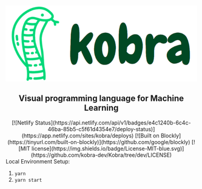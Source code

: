 <p align="center">
  <img height="200" src=".github/readme_logo.png" alt="Kobra logo">
  <h2 align="center">Visual programming language for Machine Learning</h2>
</p>
<div style="text-align:center">
[![Netlify Status](https://api.netlify.com/api/v1/badges/e4c1240b-6c4c-46ba-85b5-c5f61d4354e7/deploy-status)](https://app.netlify.com/sites/kobra/deploys)
 [![Built on Blockly](https://tinyurl.com/built-on-blockly)](https://github.com/google/blockly)
[![MIT license](https://img.shields.io/badge/License-MIT-blue.svg)](https://github.com/kobra-dev/Kobra/tree/dev/LICENSE)
</div>
Local Environment Setup:

1. `yarn`
2. `yarn start`
